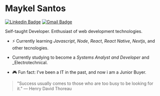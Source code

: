 # Maykel Santos

[![Linkedin Badge](https://img.shields.io/badge/-Maykel%20Santos-00875f?style=flat-square&logo=Linkedin&logoColor=white&link=https://www.linkedin.com/in/maykel-santos/)](https://www.linkedin.com/in/maykel-santos/) 
[![Gmail Badge](https://img.shields.io/badge/-maykelsantoz@gmail.com-00875f?style=flat-square&logo=Gmail&logoColor=white&link=mailto:maykelsantoz@gmail.com)](mailto:maykelsantoz@gmail.com)

Self-taught Developer. Enthusiast of web development technologies.

- ⚡ Currently learning _Javascript_, _Node_, _React_, _React Native_, _Nextjs_, and other tecnologies. 

- Currently studying to become a _Systems Analyst and Developer_ and _Electrotechnical.

- 🎮 Fun fact: I've been a IT in the past, and now i am a Junior Buyer.

> "Success usually comes to those who are too busy to be looking for it."
― Henry David Thoreau
